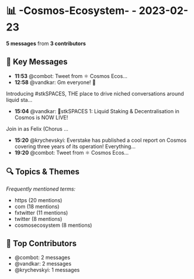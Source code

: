# 📊 -Cosmos-Ecosystem- - 2023-02-23
**5 messages** from **3 contributors**

## 💬 Key Messages
- **11:53** @combot: [‌‌‌‌‎⁠](https://twitter.com/CosmosEcosystem/status/1628724678956048384)Tweet from ⚛️ Cosmos Ecos...
- **12:58** @vandkar: Gm everyone! 🌊

Introducing #stkSPACES, THE place to drive niched conversations around liquid sta...
- **15:04** @vandkar: 🚀stkSPACES 1: Liquid Staking & Decentralisation in Cosmos is NOW LIVE!

Join in as Felix (Chorus ...
- **15:20** @krychevskyi: Everstake has published a cool report on Cosmos covering three years of its operation! Everything...
- **19:20** @combot: [‌‌‌‌‎⁠](https://twitter.com/CosmosEcosystem/status/1628837111741792258)Tweet from ⚛️ Cosmos Ecos...

## 🔍 Topics & Themes
*Frequently mentioned terms:*
- https (20 mentions)
- com (18 mentions)
- fxtwitter (11 mentions)
- twitter (8 mentions)
- cosmosecosystem (8 mentions)

## 👥 Top Contributors
- @combot: 2 messages
- @vandkar: 2 messages
- @krychevskyi: 1 messages